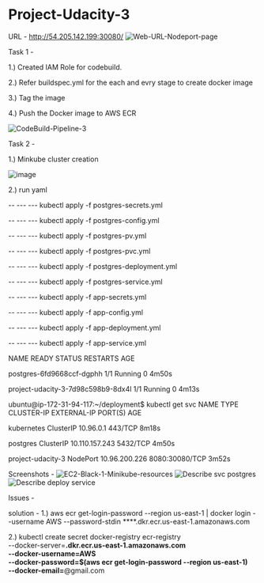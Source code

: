 # Project-Udacity-3
URL - http://54.205.142.199:30080/
![Web-URL-Nodeport-page](https://github.com/user-attachments/assets/a58346b3-b6d2-4abd-a8e8-29676ebfb811)


Task 1 - 


1.) Created IAM Role for codebuild.

2.) Refer buildspec.yml for the each and evry stage to create docker image 

3.) Tag the image 

4.) Push the Docker image to AWS ECR

![CodeBuild-Pipeline-3](https://github.com/user-attachments/assets/ee47c3c2-ada1-4766-a6e3-0eb5001f9cb2)


Task 2 -

1.) Minkube cluster creation

![image](https://github.com/user-attachments/assets/f51c01b3-a06f-4e47-9b14-d8a8a24fc5a2)


2.) run yaml 

-- --- --- kubectl apply -f postgres-secrets.yml


-- --- --- kubectl apply -f postgres-config.yml


-- --- --- kubectl apply -f postgres-pv.yml


-- --- --- kubectl apply -f postgres-pvc.yml


-- --- --- kubectl apply -f postgres-deployment.yml

-- --- --- kubectl apply -f postgres-service.yml

-- --- --- kubectl apply -f app-secrets.yml

-- --- --- kubectl apply -f app-config.yml

-- --- --- kubectl apply -f app-deployment.yml

-- --- --- kubectl apply -f app-service.yml

NAME                                 READY   STATUS    RESTARTS   AGE

postgres-6fd9668ccf-dgphh            1/1     Running   0          4m50s

project-udacity-3-7d98c598b9-8dx4l   1/1     Running   0          4m13s

ubuntu@ip-172-31-94-117:~/deployment$ kubectl get svc
NAME                TYPE        CLUSTER-IP       EXTERNAL-IP   PORT(S)          AGE

kubernetes          ClusterIP   10.96.0.1        <none>        443/TCP          8m18s

postgres            ClusterIP   10.110.157.243   <none>        5432/TCP         4m50s

project-udacity-3   NodePort    10.96.200.226    <none>        8080:30080/TCP   3m52s

Screenshots - 
![EC2-Black-1-Minikube-resources](https://github.com/user-attachments/assets/fb627072-8d86-45be-9e6d-4d66b2f2ee29)
![Describe svc postgres](https://github.com/user-attachments/assets/991fb4b2-a297-466b-9eff-4c59f89eb51d)
![Describe deploy service](https://github.com/user-attachments/assets/d615bae8-0b8d-4436-84cc-d0e2f6951acf)



Issues -

solution - 
1.)
aws ecr get-login-password --region us-east-1 | docker login --username AWS --password-stdin ****.dkr.ecr.us-east-1.amazonaws.com

2.) 
kubectl create secret docker-registry ecr-registry \
  --docker-server=******.dkr.ecr.us-east-1.amazonaws.com \
  --docker-username=AWS \
  --docker-password=$(aws ecr get-login-password --region us-east-1) \
  --docker-email=******@gmail.com


